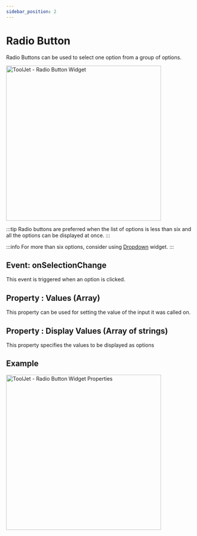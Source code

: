 ```yaml
---
sidebar_position: 2
---
```


# Radio Button

Radio Buttons can be used to select one option from a group of options.

<img class="screenshot-full" src="/img/widgets/radio-button/widget.gif" alt="ToolJet - Radio Button Widget" height="420"/>

:::tip
Radio buttons are preferred when the list of options is less than six and all the options can be displayed at once.
:::

:::info
For more than six options, consider using [Dropdown](/docs/widgets/dropdown) widget.
:::


## Event: onSelectionChange

This event is triggered when an option is clicked.


## Property : Values (Array)

This property can be used for setting the value of the input it was called on.

## Property : Display Values (Array of strings)

This property specifies the values to be displayed as options


## Example
<img class="screenshot-full" src="/img/widgets/radio-button/property.gif" alt="ToolJet - Radio Button Widget Properties" height="420"/>